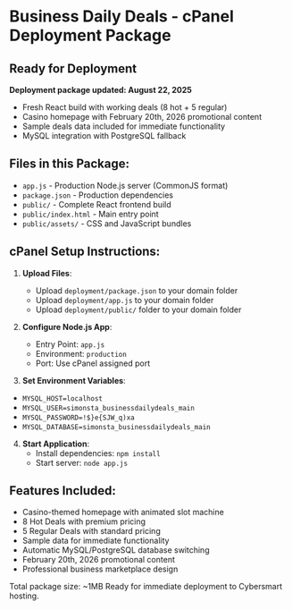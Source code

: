 # Business Daily Deals - cPanel Deployment Package

## Ready for Deployment

**Deployment package updated: August 22, 2025**
- Fresh React build with working deals (8 hot + 5 regular)
- Casino homepage with February 20th, 2026 promotional content
- Sample deals data included for immediate functionality
- MySQL integration with PostgreSQL fallback

## Files in this Package:

- `app.js` - Production Node.js server (CommonJS format)
- `package.json` - Production dependencies 
- `public/` - Complete React frontend build
- `public/index.html` - Main entry point
- `public/assets/` - CSS and JavaScript bundles

## cPanel Setup Instructions:

1. **Upload Files**:
   - Upload `deployment/package.json` to your domain folder
   - Upload `deployment/app.js` to your domain folder  
   - Upload `deployment/public/` folder to your domain folder

2. **Configure Node.js App**:
   - Entry Point: `app.js`
   - Environment: `production`
   - Port: Use cPanel assigned port

3. **Set Environment Variables**:
- `MYSQL_HOST=localhost`
- `MYSQL_USER=simonsta_businessdailydeals_main`  
- `MYSQL_PASSWORD=!$}e{SJW_q)xa`
- `MYSQL_DATABASE=simonsta_businessdailydeals_main`

4. **Start Application**:
   - Install dependencies: `npm install`
   - Start server: `node app.js`

## Features Included:

- Casino-themed homepage with animated slot machine
- 8 Hot Deals with premium pricing
- 5 Regular Deals with standard pricing  
- Sample data for immediate functionality
- Automatic MySQL/PostgreSQL database switching
- February 20th, 2026 promotional content
- Professional business marketplace design

Total package size: ~1MB
Ready for immediate deployment to Cybersmart hosting.